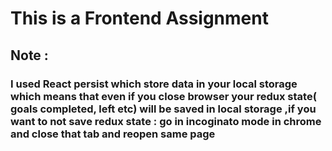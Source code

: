 # This is a Frontend Assignment
## Note :  
###  I used React persist which store data in your local storage which means that even if you close browser your redux state( goals completed, left etc) will be saved in local storage ,if you want to not save redux state :  go in incoginato mode in chrome and close that tab and reopen same page
